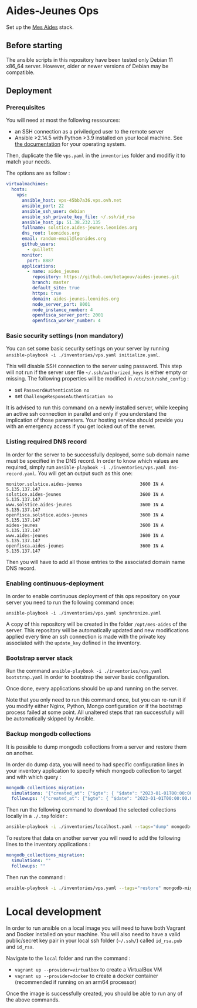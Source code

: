 # Aides-Jeunes Ops

Set up the [Mes Aides](https://mes-aides.1jeune1solution.beta.gouv.fr/) stack.

## Before starting

The ansible scripts in this repository have been tested only Debian 11 x86_64 server. However, older or newer versions of Debian may be compatible.

## Deployment

### Prerequisites

You will need at most the following ressources:
- an SSH connection as a priviledged user to the remote server
- Ansible >2.14.5 with Python >3.9 installed on your local machine. See [the documentation](https://docs.ansible.com/ansible/latest/installation_guide/intro_installation.html#installing-ansible-on-specific-operating-systems) for your operating system.

Then, duplicate the file `vps.yaml` in the `inventories` folder and modifiy it to match your needs.

The options are as follow :
```yaml
virtualmachines:
  hosts:
    vps:
      ansible_host: vps-45bb7a36.vps.ovh.net                             # The server adress  
      ansible_port: 22                                                   # The ssh port used to connect to the server
      ansible_ssh_user: debian                                           # The user name of the priviledged account on the server
      ansible_ssh_private_key_file: ~/.ssh/id_rsa                        # The path to the SSH key used to connect to the server
      ansible_host_ip: 51.38.232.135                                     # The ip of the server, used to generate DNS records
      fullname: solstice.aides-jeunes.leonides.org                       # 
      dns_root: leonides.org                                             # The root of domain name use by your server
      email: random-email@leonides.org                                   # The email used to register Certbot
      github_users:                                                      # The github users that will be able to connect to the server
        - guillett
      monitor:                                                           # If set, a monitoring service will be deployed on specified port
        port: 8887
      applications:                                                      # List all applications that will be deployed
        - name: aides_jeunes
          repository: https://github.com/betagouv/aides-jeunes.git
          branch: master
          default_site: true
          https: true
          domain: aides-jeunes.leonides.org
          node_server_port: 8001
          node_instance_number: 4
          openfisca_server_port: 2001
          openfisca_worker_number: 4
```

### Basic security settings (non mandatory)

You can set some basic security settings on your server by running `ansible-playbook -i ./inventories/vps.yaml initialize.yaml`.

This will disable SSH connection to the server using password. This step will not run if the server user file `~/.ssh/authorized_keys` is either empty or missing. The following properties will be modified in `/etc/ssh/sshd_config` :
- set `PasswordAuthentication no` 
- set `ChallengeResponseAuthentication no`

It is advised to run this command on a newly installed server, while keeping an active ssh connection in parallel and only if you understand the implication of those parameters. Your hosting service should provide you with an emergency access if you get locked out of the server.

### Listing required DNS record

In order for the server to be successfully deployed, some sub domain name must be specified in the DNS record. In order to know which values are required, simply run `ansible-playbook -i ./inventories/vps.yaml dns-record.yaml`. You will get an output such as this one:
```
monitor.solstice.aides-jeunes                      3600 IN A 5.135.137.147
solstice.aides-jeunes                              3600 IN A 5.135.137.147
www.solstice.aides-jeunes                          3600 IN A 5.135.137.147
openfisca.solstice.aides-jeunes                    3600 IN A 5.135.137.147
aides-jeunes                                       3600 IN A 5.135.137.147
www.aides-jeunes                                   3600 IN A 5.135.137.147
openfisca.aides-jeunes                             3600 IN A 5.135.137.147
```

Then you will have to add all those entries to the associated domain name DNS record.

### Enabling continuous-deployment

In order to enable continuous deployment of this ops repository on your server you need to run the following command once:
```shell
ansible-playbook -i ./inventories/vps.yaml synchronize.yaml
```

A copy of this repository will be created in the folder `/opt/mes-aides` of the server. This repository will be automatically updated and new modifications applied every time an ssh connection is made with the private key associated with the `update_key` defined in the inventory.

### Bootstrap server stack

Run the command `ansible-playbook -i ./inventories/vps.yaml bootstrap.yaml` in order to bootstrap the server basic configuration.

Once done, every applications should be up and running on the server.

Note that you only need to run this command once, but you can re-run it if you modify either Nginx, Python, Mongo configuration or if the bootstrap process failed at some point. All unaltered steps that ran successfully will be automatically skipped by Ansible.

### Backup mongodb collections

It is possible to dump mongodb collections from a server and restore them on another.

In order do dump data, you will need to had specific configuration lines in your inventory application to specify which mongodb collection to target and with which query :
```yaml
mongodb_collections_migration:
  simulations: '{"created_at": {"$gte": { "$date": "2023-01-01T00:00:00.000Z" }}}'
  followups: '{"created_at": {"$gte": { "$date": "2023-01-01T00:00:00.000Z" }}}'
```
Then run the following command to download the selected collections locally in a `./.tmp` folder :
```bash
ansible-playbook -i ./inventories/localhost.yaml --tags="dump" mongodb-migration.yaml
```

To restore that data on another server you will need to add the following lines to the inventory applications :
```yaml
mongodb_collections_migration:
  simulations: ""
  followups: ""
```
Then run the command :
```bash
ansible-playbook -i ./inventories/vps.yaml --tags="restore" mongodb-migration.yaml
```


# Local development

In order to run ansible on a local image you will need to have both Vagrant and Docker installed on your machine. You will also need to have a valid public/secret key pair in your local ssh folder (`~/.ssh/`) called `id_rsa.pub` and `id_rsa`.

Navigate to the `local` folder and run the command :
- `vagrant up --provider=virtualbox` to create a VirtualBox VM
- `vagrant up --provider=docker` to create a docker container (recommended if running on an arm64 processor)

Once the image is successfully created, you should be able to run any of the above commands.